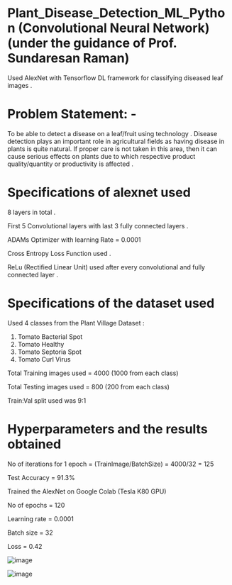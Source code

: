 # Plant_Disease_Detection_ML_Python (Convolutional Neural Network) (under the guidance of Prof. Sundaresan Raman)

Used AlexNet with Tensorflow DL framework for classifying diseased leaf images .

# Problem Statement: - 
To be able to detect a disease on a leaf/fruit using technology . Disease detection plays an important role in agricultural fields as having disease in plants is quite natural. 
If proper care is not taken in this area, then it can cause serious effects on plants due to which respective product quality/quantity or productivity is affected .

# Specifications of alexnet used
8 layers in total .

First 5 Convolutional layers with last 3 fully connected layers .

ADAMs Optimizer with learning Rate = 0.0001

Cross Entropy Loss Function used .

ReLu (Rectified Linear Unit) used after every convolutional and fully connected layer .

# Specifications of the dataset used
Used 4 classes from the Plant Village Dataset :

1. Tomato Bacterial Spot
2. Tomato Healthy
3. Tomato Septoria Spot
4. Tomato Curl Virus

Total Training images used = 4000 (1000 from each class)

Total Testing images used = 800 (200 from each class)

Train:Val split used was 9:1 

# Hyperparameters and the results obtained
No of iterations for 1 epoch = (TrainImage/BatchSize) = 4000/32 = 125 

Test Accuracy = 91.3% 

Trained the AlexNet on Google Colab (Tesla K80 GPU)

No of epochs = 120 

Learning rate = 0.0001

Batch size = 32 

Loss = 0.42

![image](https://user-images.githubusercontent.com/24618926/50550345-d8975400-0c94-11e9-9807-2aac5795b9f4.png)


![image](https://user-images.githubusercontent.com/24618926/50550347-ddf49e80-0c94-11e9-99b7-8004d3498174.png)


